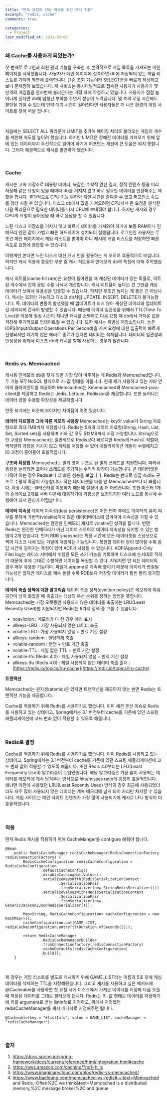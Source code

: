```yaml
---
title: "반복 요청의 성능 개선을 위한 캐시 적용"
excerpt: "redis, cache"
comments: true

categories:
  - Project
last_modified_at: 2021-03-08
---
```


### 왜 Cache를 사용하게 되었는가?
첫 번째로 로그인과 회원 관리 기능을 구축한 후 본격적으로 게임 목록을 가져오는 메인 페이지를 시작했습니다. 사용자가 메인 페이지에 접속하면 db에 저장되어 있는 게임 리스트를 가져와 화면에 출력합니다. 단순 조회 기능이라 SELECT문을 빠르게 작성하고 보니 문제점이 보였습니다. 제 서비스는 동시다발적으로  접속한 사용자가 사용자가 몇 만개의 게임들을 한꺼번에 불러온다는 가정 하에 작성하고 있습니다. 사용자가 점점 늘어나게 된다면 db에 엄청난 부하를 주면서 성능이 느려집니다. 몇 초의 로딩 시간에도 불만을 가질 수 있는데 만약 대기 시간이 길어진다면 사용자들은 더 나은 환경의 게임 사이트를 찾아 떠날 겁니다. 

<br>

처음에는 SELECT ALL 쿼리문에 LIMIT을 추가해 페이징 처리로 불러오는 게임의 개수를 제한해 속도를 높이려 했습니다. 하지만 LIMIT은 정해진 데이터를 가져오기 위해 앞에 있는 데이터까지 우선적으로 읽어야 하기에 퍼포먼스 개선에 큰 도움은 되지 못합니다. 그러다 해결책으로 캐시를 발견하게 됐습니다.

<br>

### Cache
캐시는 고속 저장소로 대용량 데이터, 복잡한 수학적 연산 결과, 정적 컨텐츠 등을 미리 저장해 같은 요청이 있을 때마다 db를 거치지 않고 바로 필요한 데이터를 반환해주는 역할을 합니다. 결과적으로 CPU 기능 부하와 지연 시간을 줄여줄 수 있고 퍼포먼스 속도를 향상 시킬 수 있습니다. 디스크 db에서 값을 가져오려면 CPU에서 온 요청을 분석한 다음 쿼리문으로 필요한 데이터를 다시 CPU에 보내줘야 합니다. 하지만 캐시의 경우 CPU의 요청이 들어왔을 때 바로 응답을 할 수 있습니다. 

느린 디스크 저장소를 거치지 않고 빠르게 데이터를 가져와야 하기에 보통 RAM이나 인메모리 엔진 같이 가볍고 빠른 하드웨어에 설치되어 실행됩니다. 로그인한 사용자는 무조건 메인 페이지에서 게임 리스트를 받아야 하니 캐시에 게임 리스트를 저장하면 빠른 속도로 요청에 응답할 수 있습니다.  

이렇게만 본다면 느린 디스크 대신 캐시 만을 활용하는 게 오히려 효율적으로 보입니다. 하지만 캐시 적용에 중요한 부분 중 캐시 히트율과 인메모리 db의 특징에 대해 주목했습니다. 

캐시 히트율(cache hit rate)은 요청이 들어왔을 때 캐싱된 데이터가 있는 확률로, 히트된 개수에서 전체 응답 수를 나눠서 계산합니다. 캐시 히트율이 높다는 건 그만큼 캐싱 데이터가 쓰여서 유용성을 입증할 수 있습니다. 하지만 무조건 높다는 게 좋은 건 아닙니다. 캐시는 조회만 가능하고 디스크 db처럼 UPDATE, INSERT, DELETE가 불가능합니다. 즉, 데이터의 변동이 발생했을 때 업데이트가 되지 않아 캐싱된 데이터와 업데이트된 데이터의 간극이 발생할 수 있습니다. 때문에 데이터 일관성을 위해서 TTL(Time To Live)을 이용해 일정 시간이 지나면 캐시를 소멸하고 다음 요청 때 db에서 가져온 값을 저장해 주기적으로 업데이트할 수 있습니다. 또한 캐시는 휘발성 저장소입니다. 높은 IOPS(Input/Output Operations Per Second)을 가져 요청에 대한 입출력이 빠르게 진행되지만 예기치 않은 에러로 종료가 된다면 데이터는 삭제됩니다. 데이터의 일관성과 안정성을 위해서 디스크 db와 캐시를 함께 사용하는 경우가 많습니다.

<br>

### Redis vs. Memcached
캐시용 인메모리 db를 찾게 되면 가장 많이 마주하는 게 Redis와 Memcached입니다. 두 기능 모두NoSQL 형식으로 키-값 형태를 이룹니다. 현재 제가 사용하고 있는 자바 언어의 클라이언트를 제공하며 Memcached는 Xmemcached과 Memcached-java-client를 제공하고 Redis는 Jedis, Lettuce, Redisson을 제공합니다. 또한 늘어나는 데이터 양을 수용할 확장성을 제공해줍니다.

언뜻 보기에는 비슷해 보이지만 차이점이 여럿 있습니다.

**데이터 자료형과 그에 따른 메모리 사용량**
Memcached는 key와 value가 String 자료형으로 최대 1MB까지 저장합니다. Redis는 5개의 데이터 자료형(String, Hash, List, Set, Sorted set)을 사용하며 키와 값 모두 512MB까지 저장 가능합니다.
String으로만 구성된 Memcached는 일반적으로 Redis보다 빠르지만 Redis의 Hash로 직렬화, 역직렬화 과정을 거치지 않고 객체를 저장할 수 있어 애플리케이션 개발이 수월해지고 IO 과정이 줄어들어 효율적입니다.

**구조와 확장법**
Memcached는 멀티 코어 구조로 된 멀티 쓰레드를 지원합니다. 따라서 용량을 늘리려면 코어나 쓰레드를 추가하는 수직적 확장이 가능합니다. 큰 데이터셋을 다뤄야 하는 경우 Redis보다 더 빠른 성능을 보입니다.
Redis는 반대로 싱글 쓰레드 구조로 수평적 확장이 가능합니다. 작은 데이터셋을 다룰 땐 Memcached보다 더 빠릅니다. 확장 시에는 클러스터를 이용하기 때문에 설정이 좀 더 어렵습니다. 또한 마스터 1개와 슬레이브 2개로 서버 다운에 대응하기에 가용성은 보장되지만 여러 노드를 동시에 수행해야 되서 관리가 어렵습니다.

**데이터 지속성**
데이터 지속성(data persistence)은 어떤 변화 후에도 데이터의 유지 여부를 뜻하며 가변적(volatile)이지 않은 데이터베이스에 담겨져야 지속성을 가질 수 있습니다.
Memcached는 완전한 인메모리 캐시로 volatile한 성격을 띕니다. 반면 Redis는 완전한 인메모리가 아닌 데이터 스토어로 데이터 지속성을 유지할 수 있는 방법이 2개 있습니다.
먼저 RDB snapshot는 특정 시간에 모든 데이터셋을 스냅샷으로 찍어 디스크 내에 있는 파일에 저장하는 기능입니다. 복원할 데이터 양이 많아질 수록 응답 시간이 길어지는 특징이 있어 AOF가 사용될 수 있습니다. AOF(Append-Only File) log는 레디스 서버에서 수행된 모든 쓰기 기능을 기록하며 디스크에 순서대로 적히기 때문에 후에 그대로 수행하면 데이터를 복원할 수 있다. 지워지면 안 되는 데이터의 경우 매우 유용한 기능이다. 파일에 append로 계속해 붙이기 때문에 데이터가 변질될 가능성은 없지만 레디스를 계속 돌릴 수록 RDB보다 저장할 데이터가 훨씬 빨리 증가합니다.

**데이터 축출 정책에 대한 알고리즘**
데이터 축출 정책(eviction policy)은 메모리에 여유 공간이 남지 않았을 때 축출되는 대상의 우선 순위를 정하는 방법을 뜻합니다. Memcached는 가장 오랫동안 사용되지 않은 데이터를 축출하는 LRU(Least Recently Used)만 지원되지만 Redis는 8가지 정책 중 고를 수 있습니다. 
- noeviction : 메모리가 다 찬 경우 에러 표시
- allkeys-LRU : 가장 사용되지 않은 데이터 축출
- volatile LRU : 가장 사용되지 않음 + 만료 기간 설정
- allkeys-random : 랜덤하게 축출
- volatile-random : 랜덤 + 만료 기간 축출
- volatile-TTL : 제일 짧은 TTL + 만료 기간 설정
- volatile-lfu (Redis 4.0) : 제일 사용되지 않음 + 만료 기간 설정
- allkeys-lfu (Redis 4.0) : 제일 사용되지 않는 데이터 축출
출처 : [https://redis.io/topics/lru-cache](https://redis.io/topics/lru-cache)

**트랜잭션**

Memcached는 원자성(atomic)은 있지만 트랜잭션을 제공하지 않는 반면 Redis는 트랜잭션 기능을 제공합니다.

Cache를 적용하기 위해 Redis를 사용하기로 했습니다. 
이미 세션 분산 이슈로 Redis를 사용하고 있는 상태이고, Spring에서는 3.1 버전부터 cache를 기존에 있던 스프링 애플리케이션에 코드 변화 없이 적용할 수 있도록 해줍니다.

<br>

### Redis로 결정
Cache를 적용하기 위해 Redis를 사용하기로 했습니다.
이미 Redis를 사용하고 있는 상태이고, Spring에서는 3.1 버전부터 cache를 기존에 있던 스프링 애플리케이션에 코드 변화 없이 적용할 수 있도록 해줍니다.
또한 Redis 4.0부터는 LFU(Least Frequently Used) 알고리즘이 도입됐습니다. 
해당 알고리즘은 가장 많이 사용되는 데이터를 메모리에 계속 남겨두는 방식으로 hits/misses ratio에 굉장히 효율적입니다. 
왜냐면 이전에 사용했던 LRU(Least Recently Used) 방식의 경우 최근에 사용되었더라도 자주 많이 사용되지 않은 데이터는 계속 메모리에 남게 되어 자리만 차지할 수 있습니다. 
게임 사이트는 메인 사이트 컨텐츠가 가장 많이 사용되기에 캐시로 LFU 방식이 더 효율적입니다.

<br>

### 적용
먼저 Redis 캐시를 적용하기 위해 CacheManger를 configure 해줘야 합니다.
```
@Bean
    public RedisCacheManager redisCacheManager(RedisConnectionFactory redisConnectionFactory) {
        RedisCacheConfiguration redisCacheConfiguration = RedisCacheConfiguration
                .defaultCacheConfig()
                .disableCachingNullValues()
                .serializeKeysWith(RedisSerializationContext
                        .SerializationPair
                        .fromSerializer(new StringRedisSerializer()))
                .serializeValuesWith(RedisSerializationContext
                        .SerializationPair
                        .fromSerializer(new GenericJackson2JsonRedisSerializer()));

        Map<String, RedisCacheConfiguration> cacheConfiguration = new HashMap<>();
        cacheConfiguration.put(GAME_LIST, redisCacheConfiguration.entryTtl(Duration.ofSeconds(5)));

        return RedisCacheManager
                .RedisCacheManagerBuilder
                .fromConnectionFactory(redisConnectionFactory)
                .cacheDefaults(redisCacheConfiguration)
                .build();
    }
```

<br>

제 경우는 게임 리스트를 별도로 캐시하기 위해 GAME_LIST라는 이름과 5초 후에 캐싱 데이터를 삭제하는 TTL을 지정해줬습니다.
그리고 캐시를 사용하고 싶은 메서드에 @Cacheable을 사용하면 첫 요청 시에 디스크에서 가져온 데이터를 저장해 다음 호출 때 저장된 데이터를 그대로 불러오게 됩니다. Redis는 키-값 형태로 데이터를 저장하기에 키를 argument로 받는 listInfo로 지정하고, 위에서 지정했던 redisCacheManager를 캐시 매니저로 지정해주면 됩니다.

```
@Cacheable(key = "#listInfo", value = GAME_LIST, cacheManager = "redisCacheManager")
```

<br>

### 출처
1. https://docs.spring.io/spring-framework/docs/current/reference/html/integration.html#cache
2. https://aws.amazon.com/caching/?nc1=h_ls
3. https://www.imaginarycloud.com/blog/redis-vs-memcached/
4. https://www.baeldung.com/memcached-vs-redis#:~:text=Memcached and Redis,-Often%2C we think&text=Memcached is a distributed memory,%2C message broker%2C and queue
